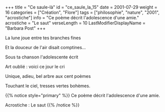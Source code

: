 +++
title = "Ce saule-là"
id = "ce_saule_la_15"
date = 2001-07-29
weight = 16
categories = ["Création", "Flore"]
tags = ["philosophie", "nature", "2001", "acrostiche"]
info = "Ce poème décrit l'adolescence d'une amie."
acrostiche = "Le saut"
verseLength = 10
LastModifierDisplayName = "Barbara Post"
+++

La lune joue entre tes branches fines

Et la douceur de l'air disait comptines...

Sous ta chanson l'adolescente écrit

Art oublié : voici ce jour le cri

Unique, adieu, bel arbre aux cent poèmes

Touchant le ciel, tresses vertes bohèmes.

{{% notice style="primary" %}}
Ce poème décrit l'adolescence d'une amie.

Acrostiche : Le saut
{{% /notice %}}
